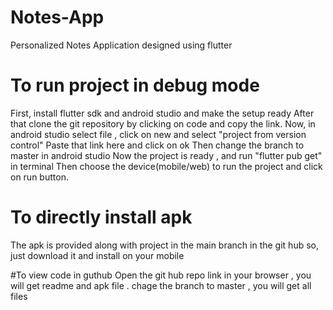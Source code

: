 # Notes-App
Personalized Notes Application designed using flutter

# To run project in debug mode
First, install flutter sdk and android studio and make the setup ready
After that clone the git repository by clicking on code and copy the link.
Now, in android studio select file , click on new and select "project from version control"
Paste that link here and click on ok
Then change the branch to master in android studio
Now the project is ready , and run "flutter pub get" in terminal
Then choose the device(mobile/web) to run the project and click on run button.

# To directly install apk
The apk is provided along with project in the main branch in the git hub so, just download it and install on your mobile

#To view code in guthub
Open the git hub repo link in your browser , you will get readme and apk file . 
chage the branch to master , you will get all files
